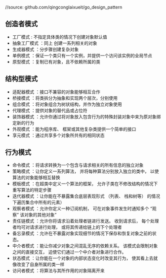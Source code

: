//source: github.com/qingconglaixueit/go_design_pattern

## 创造者模式

- 工厂模式 : 不指定具体类的情况下创建对象默认值
- 抽象工厂模式 ：同上 创建一系列相关的对象
- 生成器模式 ：分步骤创建复杂对象
- 单例模式 ：保证一个类只有一个实例，并提供一个访问该实例的全局节点
- 原型模式 ：复制已有对象，且不依赖所属的类

## 结构型模式

- 适配器模式 ：接口不兼容的对象能够相互合作
- 桥接模式 ：将类拆分为抽象和实现两个层次，分别使用
- 组合模式 ：将对象组合为树状结构，并作为独立对象使用
- 代理模式 ：提供对象的替代品或占位符
- 装饰器模式 ：允许你通过将对象放入包含行为的特殊封装对象中来为原对象绑定新的行为
- 外观模式 ：能为程序库、 框架或其他复杂类提供一个简单的接口
- 享元模式 ：通过共享多个对象所共有的相同状态

## 行为模式

- 命令模式 ：将请求转换为一个包含与请求相关的所有信息的独立对象
- 策略模式 ：让你定义一系列算法， 并将每种算法分别放入独立的类中， 以使算法的对象能够相互替换
- 模板模式 ：在超类中定义一个算法的框架， 允许子类在不修改结构的情况下重写算法的特定步骤
- 迭代器模式 ：让你能在不暴露集合底层表现形式 （列表、 栈和树等） 的情况下遍历集合中所有的元素）
- 观察者模式 ：允许你定义一种订阅机制， 可在对象事件发生时通知多个 “观察” 该对象的其他对象”
- 责任链模式 ：允许你将请求沿着处理者链进行发送。 收到请求后， 每个处理者均可对请求进行处理， 或将其传递给链上的下个处理者
- 备忘录模式 ：允许在不暴露对象实现细节的情况下保存和恢复对象之前的状态。
- 中介者模式 ：能让你减少对象之间混乱无序的依赖关系。 该模式会限制对象之间的直接交互， 迫使它们通过一个中介者对象进行合作。
- 状态模式 ：让你能在一个对象的内部状态变化时改变其行为， 使其看上去就像改变了自身所属的类一样
- 访问者模式 ：将算法与其所作用的对象隔离开来
